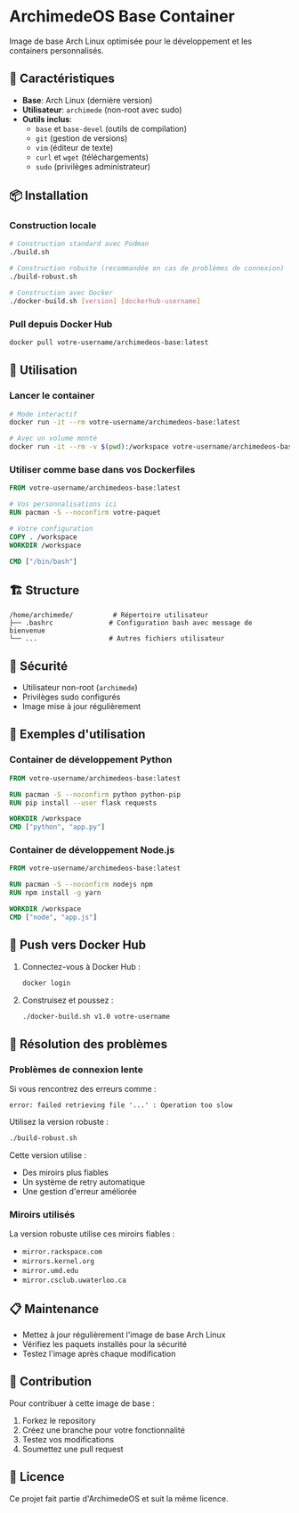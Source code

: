 # ArchimedeOS Base Container

Image de base Arch Linux optimisée pour le développement et les containers personnalisés.

## 🚀 Caractéristiques

- **Base**: Arch Linux (dernière version)
- **Utilisateur**: `archimede` (non-root avec sudo)
- **Outils inclus**:
  - `base` et `base-devel` (outils de compilation)
  - `git` (gestion de versions)
  - `vim` (éditeur de texte)
  - `curl` et `wget` (téléchargements)
  - `sudo` (privilèges administrateur)

## 📦 Installation

### Construction locale

```bash
# Construction standard avec Podman
./build.sh

# Construction robuste (recommandée en cas de problèmes de connexion)
./build-robust.sh

# Construction avec Docker
./docker-build.sh [version] [dockerhub-username]
```

### Pull depuis Docker Hub

```bash
docker pull votre-username/archimedeos-base:latest
```

## 🔧 Utilisation

### Lancer le container

```bash
# Mode interactif
docker run -it --rm votre-username/archimedeos-base:latest

# Avec un volume monté
docker run -it --rm -v $(pwd):/workspace votre-username/archimedeos-base:latest
```

### Utiliser comme base dans vos Dockerfiles

```dockerfile
FROM votre-username/archimedeos-base:latest

# Vos personnalisations ici
RUN pacman -S --noconfirm votre-paquet

# Votre configuration
COPY . /workspace
WORKDIR /workspace

CMD ["/bin/bash"]
```

## 🏗️ Structure

```
/home/archimede/          # Répertoire utilisateur
├── .bashrc              # Configuration bash avec message de bienvenue
└── ...                  # Autres fichiers utilisateur
```

## 🔐 Sécurité

- Utilisateur non-root (`archimede`)
- Privilèges sudo configurés
- Image mise à jour régulièrement

## 📝 Exemples d'utilisation

### Container de développement Python

```dockerfile
FROM votre-username/archimedeos-base:latest

RUN pacman -S --noconfirm python python-pip
RUN pip install --user flask requests

WORKDIR /workspace
CMD ["python", "app.py"]
```

### Container de développement Node.js

```dockerfile
FROM votre-username/archimedeos-base:latest

RUN pacman -S --noconfirm nodejs npm
RUN npm install -g yarn

WORKDIR /workspace
CMD ["node", "app.js"]
```

## 🚀 Push vers Docker Hub

1. Connectez-vous à Docker Hub :
   ```bash
   docker login
   ```

2. Construisez et poussez :
   ```bash
   ./docker-build.sh v1.0 votre-username
   ```

## 🔧 Résolution des problèmes

### Problèmes de connexion lente

Si vous rencontrez des erreurs comme :
```
error: failed retrieving file '...' : Operation too slow
```

Utilisez la version robuste :
```bash
./build-robust.sh
```

Cette version utilise :
- Des miroirs plus fiables
- Un système de retry automatique
- Une gestion d'erreur améliorée

### Miroirs utilisés

La version robuste utilise ces miroirs fiables :
- `mirror.rackspace.com`
- `mirrors.kernel.org`
- `mirror.umd.edu`
- `mirror.csclub.uwaterloo.ca`

## 📋 Maintenance

- Mettez à jour régulièrement l'image de base Arch Linux
- Vérifiez les paquets installés pour la sécurité
- Testez l'image après chaque modification

## 🤝 Contribution

Pour contribuer à cette image de base :

1. Forkez le repository
2. Créez une branche pour votre fonctionnalité
3. Testez vos modifications
4. Soumettez une pull request

## 📄 Licence

Ce projet fait partie d'ArchimedeOS et suit la même licence. 